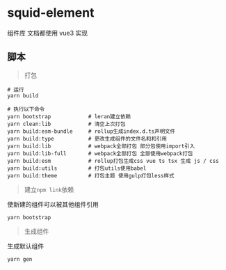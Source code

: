# squid-element

组件库 文档都使用 vue3 实现

## 脚本

> 打包

```shell
# 运行
yarn build

# 执行以下命令
yarn bootstrap            # leran建立依赖
yarn clean:lib            # 清空上次打包
yarn build:esm-bundle     # rollup生成index.d.ts声明文件
yarn build:type           # 更改生成组件的文件名和和引用
yarn build:lib            # webpack全部打包 部分包使用import引入
yarn build:lib-full       # webpack全部打包 全部使用webpack打包
yarn build:esm            # rollup打包生成css vue ts tsx 生成 js / css
yarn build:utils          # 打包utils使用babel
yarn build:theme          # 打包主题 使用gulp打包less样式
```

> 建立`npm link`依赖

使新建的组件可以被其他组件引用

```shell
yarn bootstrap
```

> 生成组件

生成默认组件

```shell
yarn gen
```
